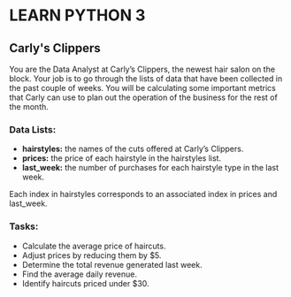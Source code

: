 # LEARN PYTHON 3

## Carly's Clippers

You are the Data Analyst at Carly’s Clippers, the newest hair salon on the block. Your job is to go through the lists of data that have been collected in the past couple of weeks. You will be calculating some important metrics that Carly can use to plan out the operation of the business for the rest of the month.

### Data Lists:

- **hairstyles:** the names of the cuts offered at Carly’s Clippers.
- **prices:** the price of each hairstyle in the hairstyles list.
- **last_week:** the number of purchases for each hairstyle type in the last week.

Each index in hairstyles corresponds to an associated index in prices and last_week.

### Tasks:

- Calculate the average price of haircuts.
- Adjust prices by reducing them by $5.
- Determine the total revenue generated last week.
- Find the average daily revenue.
- Identify haircuts priced under $30.
